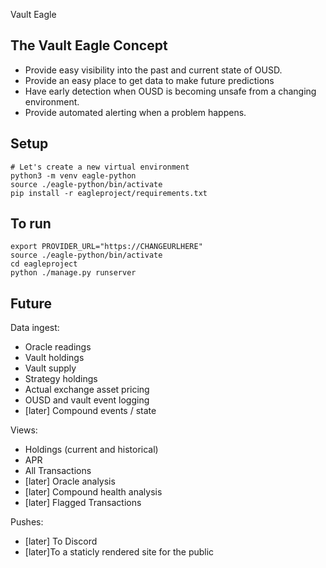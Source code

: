Vault Eagle

## The Vault Eagle Concept

- Provide easy visibility into the past and current state of OUSD.
- Provide an easy place to get data to make future predictions
- Have early detection when OUSD is becoming unsafe from a changing environment.
- Provide automated alerting when a problem happens.

## Setup

    # Let's create a new virtual environment
    python3 -m venv eagle-python
    source ./eagle-python/bin/activate
    pip install -r eagleproject/requirements.txt

## To run
    export PROVIDER_URL="https://CHANGEURLHERE"
    source ./eagle-python/bin/activate
    cd eagleproject
    python ./manage.py runserver

## Future

Data ingest:

- Oracle readings
- Vault holdings
- Vault supply
- Strategy holdings
- Actual exchange asset pricing
- OUSD and vault event logging
- [later] Compound events / state

Views:

- Holdings (current and historical)
- APR
- All Transactions
- [later] Oracle analysis
- [later] Compound health analysis
- [later] Flagged Transactions

Pushes:

- [later] To Discord
- [later]To a staticly rendered site for the public

